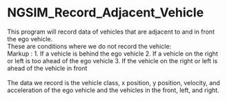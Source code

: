 # NGSIM_Record_Adjacent_Vehicle
This program will record data of vehicles that are adjacent to and in front the ego vehicle.
<br />
These are conditions where we do not record the vehicle:
<br />
Markup : 1. If a vehicle is behind the ego vehicle
         2. If a vehicle on the right or left is too ahead of the ego vehicle
         3. If the vehicle on the right or left is ahead of the vehicle in front
<br />    
The data we record is the vehicle class, x position, y position, velocity, and acceleration of the ego vehicle and the vehicles in the front, left, and right.
